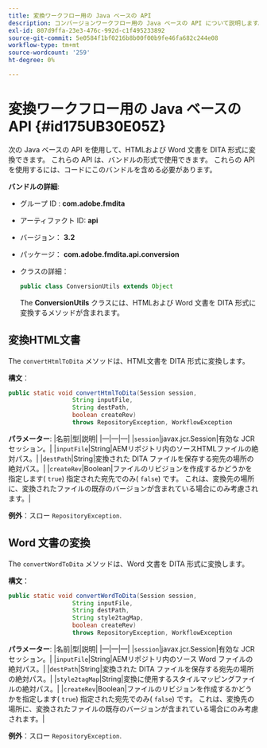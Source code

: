 ```yaml
---
title: 変換ワークフロー用の Java ベースの API
description: コンバージョンワークフロー用の Java ベースの API について説明します。
exl-id: 807d9ffa-23e3-476c-992d-c1f495233892
source-git-commit: 5e0584f1bf0216b8b00f00b9fe46fa682c244e08
workflow-type: tm+mt
source-wordcount: '259'
ht-degree: 0%

---
```


# 変換ワークフロー用の Java ベースの API {#id175UB30E05Z}

次の Java ベースの API を使用して、HTMLおよび Word 文書を DITA 形式に変換できます。 これらの API は、バンドルの形式で使用できます。 これらの API を使用するには、コードにこのバンドルを含める必要があります。

**バンドルの詳細**:

- グループ ID : **com.adobe.fmdita**

- アーティファクト ID: **api**

- バージョン： **3.2**

- パッケージ： **com.adobe.fmdita.api.conversion**

- クラスの詳細：

  ```JAVA
  public class ConversionUtils extends Object
  ```

  The **ConversionUtils** クラスには、HTMLおよび Word 文書を DITA 形式に変換するメソッドが含まれます。


## 変換HTML文書

The `convertHtmlToDita` メソッドは、HTML文書を DITA 形式に変換します。

**構文**：

```JAVA
public static void convertHtmlToDita(Session session, 
                  String inputFile, 
                  String destPath, 
                  boolean createRev) 
                  throws RepositoryException, WorkflowException
```

**パラメーター**: |名前|型|説明| |—|—|—| |`session`|javax.jcr.Session|有効な JCR セッション。| |`inputFile`|String|AEMリポジトリ内のソースHTMLファイルの絶対パス。| |`destPath`|String|変換された DITA ファイルを保存する宛先の場所の絶対パス。| |`createRev`|Boolean|ファイルのリビジョンを作成するかどうかを指定します\( `true`\) 指定された宛先でのみ\( `false`\) です。 これは、変換先の場所に、変換されたファイルの既存のバージョンが含まれている場合にのみ考慮されます。|

**例外**：スロー `RepositoryException`.

## Word 文書の変換

The ``convertWordToDita`` メソッドは、Word 文書を DITA 形式に変換します。

**構文**：

```JAVA
public static void convertWordToDita(Session session, 
                  String inputFile,
                  String destPath, 
                  String style2tagMap, 
                  boolean createRev) 
                  throws RepositoryException, WorkflowException
```

**パラメーター**: |名前|型|説明| |—|—|—| |`session`|javax.jcr.Session|有効な JCR セッション。| |`inputFile`|String|AEMリポジトリ内のソース Word ファイルの絶対パス。| |`destPath`|String|変換された DITA ファイルを保存する宛先の場所の絶対パス。| |`style2tagMap`|String|変換に使用するスタイルマッピングファイルの絶対パス。| |`createRev`|Boolean|ファイルのリビジョンを作成するかどうかを指定します\( `true`\) 指定された宛先でのみ\( `false`\) です。 これは、変換先の場所に、変換されたファイルの既存のバージョンが含まれている場合にのみ考慮されます。|

**例外**：スロー `RepositoryException`.
